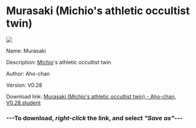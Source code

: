 # Murasaki (Michio's athletic occultist twin)

<img src = "https://raw.githubusercontent.com/Arbiter1223/Koukou-Gurashi-Custom-Students/master/Students/Files/Murasaki%20(Michio's%20athletic%20occultist%20twin).png">

Name: Murasaki

Description: <a href="Michio%20(An%20athletic%20anime%20fan,%20Murasaki's%20twin%20brother).md">Michio</a>'s athletic occultist twin

Author: Aho-chan

Version: V0.28

Download link: <a href="https://raw.githubusercontent.com/Arbiter1223/Koukou-Gurashi-Custom-Students/master/Students/Files/Murasaki%20(Michio's%20athletic%20occultist%20twin)%20-%20Aho-chan%2C%20V0.28.student">Murasaki (Michio's athletic occultist twin) - Aho-chan, V0.28.student</a>

### ---**To download, _right-click_ the link, and select _"Save as"_**---
